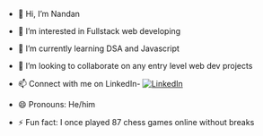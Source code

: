 - 👋 Hi, I’m Nandan
- 👀 I’m interested in Fullstack web developing
- 🌱 I’m currently learning DSA and Javascript
- 💞️ I’m looking to collaborate on any entry level web dev projects
- 📫  Connect with me on LinkedIn-
         [![LinkedIn](https://img.shields.io/badge/LinkedIn-0073b1?style=for-the-badge&logo=linkedin&logoColor=white)](https://in.linkedin.com/in/nandan-h-s-186551296)

- 😄 Pronouns: He/him
- ⚡ Fun fact: I once played 87 chess games online without breaks

<!---
Nandanhs006/Nandanhs006 is a ✨ special ✨ repository because its `README.md` (this file) appears on your GitHub profile.
You can click the Preview link to take a look at your changes.
--->
